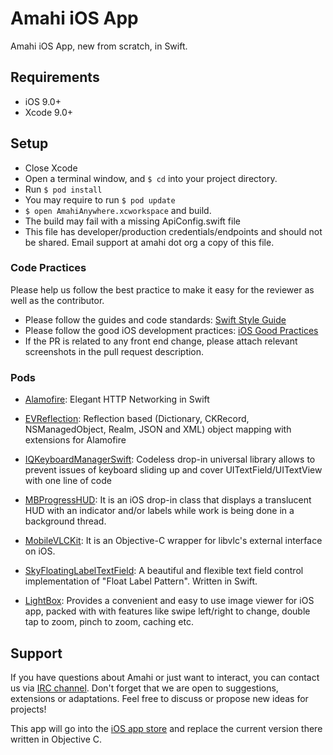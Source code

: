 # Amahi iOS App
Amahi iOS App, new from scratch, in Swift.

## Requirements

- iOS 9.0+
- Xcode 9.0+

## Setup
- Close Xcode
- Open a terminal window, and `$ cd` into your project directory.
- Run `$ pod install`
- You may require to run `$ pod update`
- `$ open AmahiAnywhere.xcworkspace` and build.
- The build may fail with a missing ApiConfig.swift file
- This file has developer/production credentials/endpoints and should not be shared. Email support at amahi dot org a copy of this file. 

### Code Practices
Please help us follow the best practice to make it easy for the reviewer as well as the contributor.
* Please follow the guides and code standards: [Swift Style Guide](https://github.com/linkedin/swift-style-guide)
* Please follow the good iOS development practices: [iOS Good Practices](https://github.com/futurice/ios-good-practices)
* If the PR is related to any front end change, please attach relevant screenshots in the pull request description.

### Pods
- [Alamofire](https://github.com/Alamofire/Alamofire): Elegant HTTP Networking in Swift

- [EVReflection](https://github.com/evermeer/EVReflection): Reflection based (Dictionary, CKRecord, NSManagedObject, Realm, JSON and XML) object mapping with extensions for Alamofire

- [IQKeyboardManagerSwift](https://github.com/hackiftekhar/IQKeyboardManager): Codeless drop-in universal library allows to prevent issues of keyboard sliding up and cover UITextField/UITextView with one line of code

- [MBProgressHUD](https://github.com/jdg/MBProgressHUD): It is an iOS drop-in class that displays a translucent HUD with an indicator and/or labels while work is being done in a background thread.

- [MobileVLCKit](https://code.videolan.org/videolan/VLCKit.git): It is an Objective-C wrapper for libvlc's external interface on iOS.

- [SkyFloatingLabelTextField](https://github.com/Skyscanner/SkyFloatingLabelTextField): A beautiful and flexible text field control implementation of "Float Label Pattern". Written in Swift.

- [LightBox](https://github.com/hyperoslo/Lightbox): Provides a convenient and easy to use image viewer for iOS app, packed with with features like swipe left/right to change, double tap to zoom, pinch to zoom, caching etc.

## Support

If you have questions about Amahi or just want to interact, you can contact us via [IRC channel](http://talk.amahi.org). Don't forget that we are open to suggestions, extensions or adaptations. Feel free to discuss or propose new ideas for projects!


This app will go into the [iOS app store](https://itunes.apple.com/us/app/amahi/id761559919) and replace the current version there written in Objective C.
